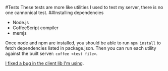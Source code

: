#Tests
These tests are more like utilities I used to test my server, there is no one cannonical test.
##Installing dependencies

* Node.js
* CoffeeScript compiler
* memjs

Once node and npm are installed, you should be able to run `npm install` to fetch dependencies listed in package.json.  Then you can run each utility against the built server: `coffee <test file>`.

[I fixed a bug in the client lib I'm using](https://github.com/alevy/memjs/pull/58).

